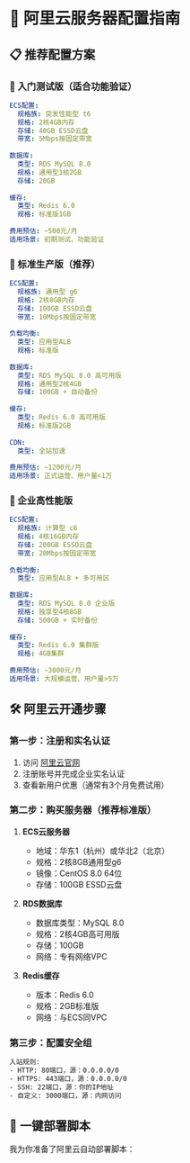 # 🚀 阿里云服务器配置指南

## 📋 推荐配置方案

### 🥉 入门测试版（适合功能验证）
```yaml
ECS配置:
  规格族: 突发性能型 t6
  规格: 2核4GB内存
  存储: 40GB ESSD云盘
  带宽: 5Mbps按固定带宽
  
数据库:
  类型: RDS MySQL 8.0
  规格: 通用型1核2GB
  存储: 20GB
  
缓存:
  类型: Redis 6.0
  规格: 标准版1GB
  
费用预估: ~500元/月
适用场景: 初期测试、功能验证
```

### 🥈 标准生产版（推荐）
```yaml
ECS配置:
  规格族: 通用型 g6
  规格: 2核8GB内存
  存储: 100GB ESSD云盘
  带宽: 10Mbps按固定带宽
  
负载均衡:
  类型: 应用型ALB
  规格: 标准版
  
数据库:
  类型: RDS MySQL 8.0 高可用版
  规格: 通用型2核4GB
  存储: 100GB + 自动备份
  
缓存:
  类型: Redis 6.0 高可用版
  规格: 标准版2GB
  
CDN:
  类型: 全站加速
  
费用预估: ~1200元/月
适用场景: 正式运营、用户量<1万
```

### 🥇 企业高性能版
```yaml
ECS配置:
  规格族: 计算型 c6
  规格: 4核16GB内存
  存储: 200GB ESSD云盘
  带宽: 20Mbps按固定带宽
  
负载均衡:
  类型: 应用型ALB + 多可用区
  
数据库:
  类型: RDS MySQL 8.0 企业版
  规格: 独享型4核8GB
  存储: 500GB + 实时备份
  
缓存:
  类型: Redis 6.0 集群版
  规格: 4GB集群
  
费用预估: ~3000元/月
适用场景: 大规模运营、用户量>5万
```

## 🛠 阿里云开通步骤

### 第一步：注册和实名认证
1. 访问 [阿里云官网](https://www.aliyun.com)
2. 注册账号并完成企业实名认证
3. 查看新用户优惠（通常有3个月免费试用）

### 第二步：购买服务器（推荐标准版）
1. **ECS云服务器**
   - 地域：华东1（杭州）或华北2（北京）
   - 规格：2核8GB通用型g6
   - 镜像：CentOS 8.0 64位
   - 存储：100GB ESSD云盘

2. **RDS数据库**
   - 数据库类型：MySQL 8.0
   - 规格：2核4GB高可用版
   - 存储：100GB
   - 网络：专有网络VPC

3. **Redis缓存**
   - 版本：Redis 6.0
   - 规格：2GB标准版
   - 网络：与ECS同VPC

### 第三步：配置安全组
```bash
入站规则:
- HTTP: 80端口，源：0.0.0.0/0
- HTTPS: 443端口，源：0.0.0.0/0  
- SSH: 22端口，源：你的IP地址
- 自定义: 3000端口，源：内网访问
```

## 📁 一键部署脚本

我为你准备了阿里云自动部署脚本：

